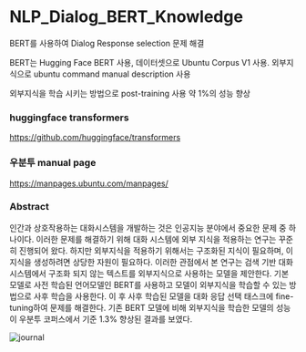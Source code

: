 # NLP_Dialog_BERT_Knowledge

BERT를 사용하여 Dialog Response selection 문제 해결

BERT는 Hugging Face BERT 사용, 데이터셋으로  Ubuntu Corpus V1 사용. 외부지식으로 ubuntu command manual description 사용

외부지식을 학습 시키는 방법으로 post-training 사용 약 1%의 성능 향상

### huggingface transformers
https://github.com/huggingface/transformers

### 우분투 manual page
https://manpages.ubuntu.com/manpages/

### Abstract
인간과 상호작용하는 대화시스템을 개발하는 것은 인공지능 분야에서 중요한 문제 중 하나이다. 이러한 문제를 해결하기 위해 대화 시스템에 외부 지식을 적용하는 연구는 꾸준히 진행되어 왔다. 하지만 외부지식을 적용하기 위해서는 구조화된 지식이 필요하며, 이 지식을 생성하려면 상당한 자원이 필요하다. 이러한 관점에서 본 연구는 검색 기반 대화 시스템에서 구조화 되지 않는 텍스트를 외부지식으로 사용하는 모델을 제안한다. 기본 모델로 사전 학습된 언어모델인 BERT를 사용하고 모델이 외부지식을 학습할 수 있는 방법으로 사후 학습을 사용한다. 이 후 사후 학습된 모델을 대화 응답 선택 태스크에 fine-tuning하여 문제를 해결한다. 기존 BERT 모델에 비해 외부지식을 학습한 모델의 성능이 우분투 코퍼스에서  기준 1.3% 향상된 결과를 보였다.


![journal](https://user-images.githubusercontent.com/32722198/99933300-fcd70f00-2d9d-11eb-8bbf-8ff0c19011c4.png)
